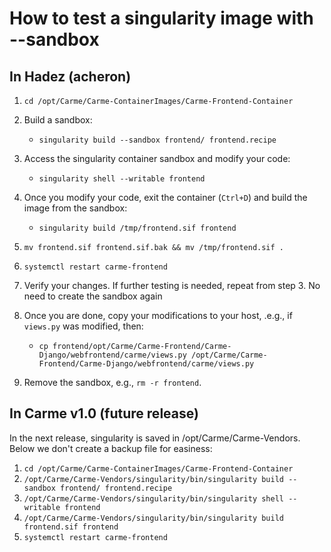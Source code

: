 # How to test a singularity image with --sandbox


## In Hadez (acheron)

1. `cd /opt/Carme/Carme-ContainerImages/Carme-Frontend-Container`
2. Build a sandbox:
   - `singularity build --sandbox frontend/ frontend.recipe`
3. Access the singularity container sandbox and modify your code:

   - `singularity shell --writable frontend`

4. Once you modify your code, exit the container (`Ctrl+D`) and build the image from the sandbox:

   - `singularity build /tmp/frontend.sif frontend`

5. `mv frontend.sif frontend.sif.bak && mv /tmp/frontend.sif .` 

5. `systemctl restart carme-frontend`

6. Verify your changes. If further testing is needed, repeat from step 3. No need to create the sandbox again

7. Once you are done, copy your modifications to your host, .e.g., if `views.py` was modified, then:   
   - `cp frontend/opt/Carme/Carme-Frontend/Carme-Django/webfrontend/carme/views.py /opt/Carme/Carme-Frontend/Carme-Django/webfrontend/carme/views.py`

8. Remove the sandbox, e.g., `rm -r frontend`.


## In Carme v1.0 (future release)

In the next release, singularity is saved in /opt/Carme/Carme-Vendors. Below we don't create a backup file for easiness:

1. `cd /opt/Carme/Carme-ContainerImages/Carme-Frontend-Container`
2. `/opt/Carme/Carme-Vendors/singularity/bin/singularity build --sandbox frontend/ frontend.recipe`
3. `/opt/Carme/Carme-Vendors/singularity/bin/singularity shell --writable frontend`
4. `/opt/Carme/Carme-Vendors/singularity/bin/singularity build frontend.sif frontend`
5. `systemctl restart carme-frontend`


